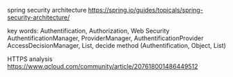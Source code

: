 spring security architecture
https://spring.io/guides/topicals/spring-security-architecture/

key words:
Authentification, Authorization, Web Security
AuthentificationManager, ProviderManager, AuthentificationProvider
AccessDecisionManager, List<DecisionVoter>, decide method (Authentification, Object, List<ConfigureAttribute>)


HTTPS analysis
https://www.qcloud.com/community/article/207618001486449512

